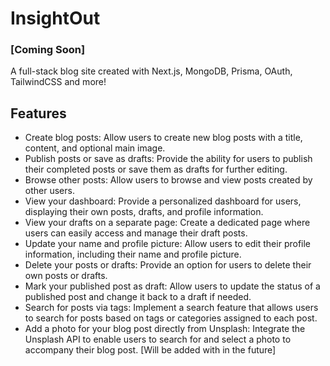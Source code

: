 # InsightOut

### [Coming Soon]

A full-stack blog site created with Next.js, MongoDB, Prisma, OAuth, TailwindCSS and more!

## Features

- Create blog posts: Allow users to create new blog posts with a title, content, and optional main image.
- Publish posts or save as drafts: Provide the ability for users to publish their completed posts or save them as drafts for further editing.
- Browse other posts: Allow users to browse and view posts created by other users.
- View your dashboard: Provide a personalized dashboard for users, displaying their own posts, drafts, and profile information.
- View your drafts on a separate page: Create a dedicated page where users can easily access and manage their draft posts.
- Update your name and profile picture: Allow users to edit their profile information, including their name and profile picture.
- Delete your posts or drafts: Provide an option for users to delete their own posts or drafts.
- Mark your published post as draft: Allow users to update the status of a published post and change it back to a draft if needed.
- Search for posts via tags: Implement a search feature that allows users to search for posts based on tags or categories assigned to each post.
- Add a photo for your blog post directly from Unsplash: Integrate the Unsplash API to enable users to search for and select a photo to accompany their blog post. [Will be added with in the future] 